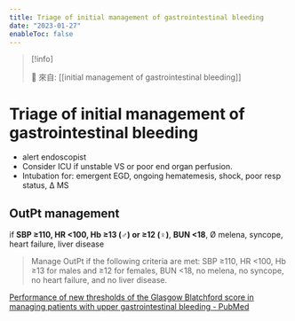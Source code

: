 ```yaml
---
title: Triage of initial management of gastrointestinal bleeding
date: "2023-01-27"
enableToc: false
---
```


> [!info]
>
> 🌱 來自: [[initial management of gastrointestinal bleeding]]

# Triage of initial management of gastrointestinal bleeding

* alert endoscopist
* Consider ICU if unstable VS or poor end organ perfusion.
* Intubation for: emergent EGD, ongoing hematemesis, shock, poor resp status, Δ MS


## OutPt management
if **SBP ≥110, HR <100, Hb ≥13 (♂) or ≥12 (♀)**, **BUN <18**, Ø melena, syncope, heart failure, liver disease

> Manage OutPt if the following criteria are met: SBP ≥110, HR <100, Hb ≥13 for males and ≥12 for females, BUN <18, no melena, no syncope, no heart failure, and no liver disease.

[Performance of new thresholds of the Glasgow Blatchford score in managing patients with upper gastrointestinal bleeding - PubMed](https://pubmed.ncbi.nlm.nih.gov/25058843/)
